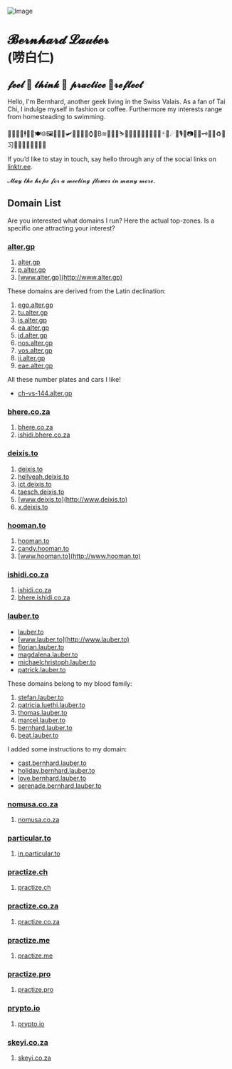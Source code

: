 ![Image](https://assets.about.me/background/users/t/w/o/twobla_1585333349_767.jpg)
# 𝓑𝓮𝓻𝓷𝓱𝓪𝓻𝓭 𝓛𝓪𝓊𝒷𝓮𝓻 <br /> (唠白仁)
## 𝓯𝓮𝓮𝓵 🍎 𝓽𝓱𝓲𝓷𝓴 🍏 𝓹𝓻𝓪𝓬𝓽𝓲𝓬𝓮 🌱𝓻𝓮𝓯𝓵𝓮𝓬𝓽
Hello, I'm Bernhard, another geek living in the Swiss Valais. As a fan of Tai Chi, I indulge myself in fashion or coffee. Furthermore my interests range from homesteading to swimming.

🤖🕺👨‍💻🕴🍕🥂🍽🌐🖼🚈🛵⛵🛩🚁🚀🛌🛀⌚🏦₿≋🎱🏌️‍♂️⛷🏄‍♂️🏇🏊‍♂️🚴‍♂️🏋️‍♂️🃏🌈☄🎼🎙🥁📷📰📆🗝🛒🛐♻️💯习🏳️‍🌈🇨🇭🇿🇦🇺🇳

If you’d like to stay in touch, say hello through any of the social links on [linktr.ee](https://linktr.ee/2bla).

𝓜𝓪𝔂 𝓽𝓱𝓮 𝓱𝓸𝓹𝓮 𝓯𝓸𝓻 𝓪 𝓶𝓮𝓮𝓽𝓲𝓷𝓰 𝓯𝓵𝓸𝔀𝓮𝓻 𝓲𝓷 𝓶𝓪𝓷𝔂 𝓶𝓸𝓻𝓮.

## Domain List
Are you interested what domains I run? Here the actual top-zones. Is a specific one attracting your interest?

### [alter.gp](http://google.com/search?q=site%3Aalter.gp)
1. [alter.gp](http://alter.gp)
2. [p.alter.gp](http://p.alter.gp)
3. [www.alter.gp](http://www.alter.gp)

These domains are derived from the Latin declination:
1. [ego.alter.gp](http://ego.alter.gp)
2. [tu.alter.gp](http://tu.alter.gp)
3. [is.alter.gp](http://is.alter.gp)
4. [ea.alter.gp](http://ea.alter.gp)
5. [id.alter.gp](http://id.alter.gp)
6. [nos.alter.gp](http://nos.alter.gp)
7. [vos.alter.gp](http://vos.alter.gp)
8. [ii.alter.gp](http://ii.alter.gp)
9. [eae.alter.gp](http://eae.alter.gp)

All these number plates and cars I like!
- [ch-vs-144.alter.gp](http://ch-vs-144.alter.gp)

### [bhere.co.za](http://google.com/search?q=site%3Abhere.co.za)
1. [bhere.co.za](http://bhere.co.za)
2. [ishidi.bhere.co.za](http://ishidi.bhere.co.za)

### [deixis.to](http://google.com/search?q=site%3Adeixis.to)
1. [deixis.to](http://deixis.to)
2. [hellyeah.deixis.to](http://hellyeah.deixis.to)
3. [ict.deixis.to](http://ict.deixis.to)
4. [taesch.deixis.to](http://taesch.deixis.to)
5. [www.deixis.to](http://www.deixis.to)
6. [x.deixis.to](http://x.deixis.to)

### [hooman.to](http://google.com/search?q=site%3Ahooman.to)
1. [hooman.to](http://hooman.to)
2. [candy.hooman.to](http://candy.hooman.to)
3. [www.hooman.to](http://www.hooman.to)

### [ishidi.co.za](http://google.com/search?q=site%3Aishidi.co.za)
1. [ishidi.co.za](http://ishidi.co.za)
2. [bhere.ishidi.co.za](http://bhere.ishidi.co.za)

### [lauber.to](http://google.com/search?q=site%3Alauber.to)
- [lauber.to](http://lauber.to)
- [www.lauber.to](http://www.lauber.to)
- [florian.lauber.to](http://florian.lauber.to)
- [magdalena.lauber.to](http://magdalena.lauber.to)
- [michaelchristoph.lauber.to](http://michaelchristoph.lauber.to)
- [patrick.lauber.to](http://patrick.lauber.to)

These domains belong to my blood family:
1. [stefan.lauber.to](http://stefan.lauber.to)
2. [patricia.luethi.lauber.to](http://patricia.luethi.lauber.to)
3. [thomas.lauber.to](http://thomas.lauber.to)
4. [marcel.lauber.to](http://marcel.lauber.to)
5. [bernhard.lauber.to](http://bernhard.lauber.to)
6. [beat.lauber.to](http://beat.lauber.to)

I added some instructions to my domain:
- [cast.bernhard.lauber.to](http://cast.bernhard.lauber.to)
- [holiday.bernhard.lauber.to](http://holiday.bernhard.lauber.to)
- [love.bernhard.lauber.to](http://love.bernhard.lauber.to)
- [serenade.bernhard.lauber.to](http://serenade.bernhard.lauber.to)

### [nomusa.co.za](http://google.com/search?q=site%3Anomusa.co.za)
1. [nomusa.co.za](http://nomusa.co.za)

### [particular.to](http://google.com/search?q=site%3Aparticular.to)
1. [in.particular.to](http://in.particular.to)

### [practize.ch](http://google.com/search?q=site%3Apractize.ch)
1. [practize.ch](http://practize.ch)

### [practize.co.za](http://google.com/search?q=site%3Apractize.co.za)
1. [practize.co.za](http://practize.co.za)

### [practize.me](http://google.com/search?q=site%3Apractize.me)
1. [practize.me](http://practize.me)

### [practize.pro](http://google.com/search?q=site%3Apractize.pro)
1. [practize.pro](http://practize.pro)

### [prypto.io](http://google.com/search?q=site%3Aprypto.io)
1. [prypto.io](http://prypto.io)

### [skeyi.co.za](http://google.com/search?q=site%3Askeyi.co.za)
1. [skeyi.co.za](http://skeyi.co.za)
